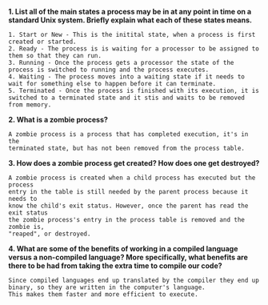 **1. List all of the main states a process may be in at any point in time on a standard Unix system. Briefly explain what each of these states means.**

    1. Start or New - This is the initital state, when a process is first created or started.
	2. Ready - The process is is waiting for a processor to be assigned to them so that they can run.
	3. Running - Once the process gets a processor the state of the process is switched to running and the process executes.
	4. Waiting - The process moves into a waiting state if it needs to wait for something else to happen before it can terminate.
	5. Terminated - Once the process is finished with its execution, it is switched to a terminated state and it stis and waits to be removed from memory.


**2. What is a zombie process?**

    
	A zombie process is a process that has completed execution, it's in the
	terminated state, but has not been removed from the process table.


**3. How does a zombie process get created? How does one get destroyed?**

    A zombie process is created when a child process has executed but the process
	entry in the table is still needed by the parent process because it needs to
	know the child's exit status. However, once the parent has read the exit status
	the zombie process's entry in the process table is removed and the zombie is,
	"reaped", or destroyed.


**4. What are some of the benefits of working in a compiled language versus a non-compiled language? More specifically, what benefits are there to be had from taking the extra time to compile our code?**

	Since compiled languages end up translated by the compiler they end up binary, so they are written in the computer's language.
	This makes them faster and more efficient to execute.
